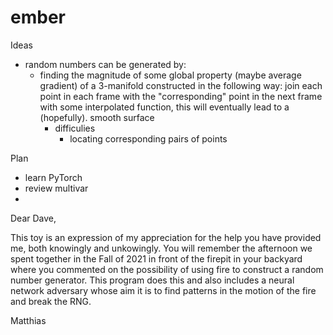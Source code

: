 # ember

Ideas
- random numbers can be generated by:
  -  finding the magnitude of some global property (maybe average gradient) of a 3-manifold constructed in the following way:
     join each point in each frame with the "corresponding" point in the next frame with some interpolated function, this will eventually lead to a (hopefully).          smooth surface
      - difficulies
        - locating corresponding pairs of points

Plan
- learn PyTorch
- review multivar
- 


Dear Dave,
 
This toy is an expression of my appreciation for the help you have provided me, both knowingly and unkowingly. You will remember the afternoon we spent together in the Fall of 2021 in front of the firepit in your backyard where you commented on the possibility of using fire to construct a random number generator. This program does this and also includes a neural network adversary whose aim it is to find patterns in the motion of the fire and break the RNG.

Matthias
